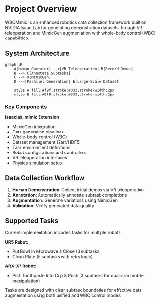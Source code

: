 # Project Overview

WBCMimic is an enhanced robotics data collection framework built on NVIDIA Isaac Lab for generating demonstration datasets through VR teleoperation and MimicGen augmentation with whole-body control (WBC) capabilities.

## System Architecture

```mermaid
graph LR
    A[Human Operator] -->|VR Teleoperation| B[Record Demos]
    B --> C[Annotate Subtasks]
    C --> D[MimicGen]
    D -->|Parallel Generation| E[Large-Scale Dataset]
    
    style A fill:#f9f,stroke:#333,stroke-width:2px
    style E fill:#9f9,stroke:#333,stroke-width:2px
```

### Key Components

**isaaclab_mimic Extension**
- MimicGen integration
- Data generation pipelines
- Whole-body control (WBC)
- Dataset management (Zarr/HDF5)
- Task environment definitions
- Robot configurations and controllers
- VR teleoperation interfaces
- Physics simulation setup

## Data Collection Workflow

1. **Human Demonstration**: Collect initial demos via VR teleoperation
2. **Annotation**: Automatically annotate subtask completions
3. **Augmentation**: Generate variations using MimicGen
4. **Validation**: Verify generated data quality

## Supported Tasks

Current implementation includes tasks for multiple robots:

**UR5 Robot:**
- Put Bowl in Microwave & Close (3 subtasks)
- Clean Plate (6 subtasks with retry logic)

**ARX-X7 Robot:**
- Pick Toothpaste Into Cup & Push (3 subtasks for dual-arm mobile manipulation)

Tasks are designed with clear subtask boundaries for effective data augmentation using both unified and WBC control modes.
